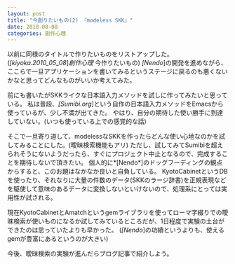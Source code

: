 ```yaml
---
layout: post
title: "今創りたいもの(2) 『modeless SKK』"
date: 2010-08-08
categories: 創作心理
---
```

以前に同様のタイトルで作りたいものをリストアップした。 (*[kiyoka.2010_05_08*]*創作心理* 今作りたいもの)
*[Nendo*]の開発を進めながら、ここらで一旦アプリケーションを書いてみるというステージに戻るのも悪くないかなと思ってどんなものがいいか考えてみた。

前にも書いたがSKKライクな日本語入力メソッドを試しに作ってみたいと思っている。
私は普段、*[Sumibi.org*]という自作の日本語入力メソッドをEmacsから使っているが、少し不満が出てきた。
やはり、自分の期待した使い勝手に到達していない。(いつも使っている上での感覚的な話)

そこで一旦寄り道して、modelessなSKKを作ったらどんな使い心地なのかを試してみることにした。(曖昧検索機能もアリ)
ただし、試してみてSumibiを超えられそうにないようだったら、すぐにプロジェクト中止となるので、完成することを期待しないで頂きたい。
個人的に*[Nendo*]のドッグフーディングの観点からすると、このお題はなかなか良いと自負している。
KyotoCabinetというDBを使ったり、それなりに大量の件数のデータ(SKKのラージ辞書)を正規表現などを駆使して意味のあるデータに変換しないといけないので、処理系にとっては実用性が試される。

現在KyotoCabinetとAmatchというgemライブラリを使ってローマ字綴りでの曖昧検索が使いものになるか試してみているところだが、1日程度で実験の土台ができたのは思っていたよりも早かった。
(*[Nendo*]の功績というよりも、使えるgemが豊富にあるというのが大きい)

今後、曖昧検索の実験が進んだらブログ記事で紹介しよう。

